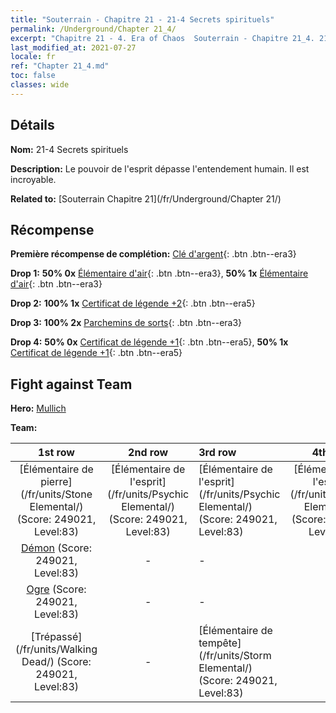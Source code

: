 ```yaml
---
title: "Souterrain - Chapitre 21 - 21-4 Secrets spirituels"
permalink: /Underground/Chapter 21_4/
excerpt: "Chapitre 21 - 4. Era of Chaos  Souterrain - Chapitre 21_4. 21-4 Secrets spirituels"
last_modified_at: 2021-07-27
locale: fr
ref: "Chapter 21_4.md"
toc: false
classes: wide
---
```


## Détails

 **Nom:** 21-4 Secrets spirituels

 **Description:** Le pouvoir de l'esprit dépasse l'entendement humain. Il est incroyable.

 **Related to:** [Souterrain Chapitre 21](/fr/Underground/Chapter 21/)

## Récompense

 **Première récompense de complétion:** [Clé d'argent](/ItemsFR/con_693/){: .btn .btn--era3}

 **Drop 1:** **50% 0x** [Élémentaire d'air](/ItemsFR/her_448/){: .btn .btn--era3}, **50% 1x** [Élémentaire d'air](/ItemsFR/her_448/){: .btn .btn--era3}

 **Drop 2:** **100% 1x** [Certificat de légende +2](/ItemsFR/mat_81/){: .btn .btn--era5}

 **Drop 3:** **100% 2x** [Parchemins de sorts](/ItemsFR/con_694/){: .btn .btn--era3}

 **Drop 4:** **50% 0x** [Certificat de légende +1](/ItemsFR/mat_74/){: .btn .btn--era5}, **50% 1x** [Certificat de légende +1](/ItemsFR/mat_74/){: .btn .btn--era5}


## Fight against Team
 **Hero:** [Mullich](/fr/heroes/Mullich/)

 **Team:**


  | 1st row | 2nd row | 3rd row | 4th row |
  |:----:|:----:|:----|:----:|
  | [Élémentaire de pierre](/fr/units/Stone Elemental/) (Score: 249021, Level:83)  | [Élémentaire de l'esprit](/fr/units/Psychic Elemental/) (Score: 249021, Level:83)  | [Élémentaire de l'esprit](/fr/units/Psychic Elemental/) (Score: 249021, Level:83)  | [Élémentaire de l'esprit](/fr/units/Psychic Elemental/) (Score: 249021, Level:83)  |
  | [Démon](/fr/units/Demon/) (Score: 249021, Level:83)  | - | - | - |
  | [Ogre](/fr/units/Ogre/) (Score: 249021, Level:83)  | - | - | - |
  | [Trépassé](/fr/units/Walking Dead/) (Score: 249021, Level:83)  | - | [Élémentaire de tempête](/fr/units/Storm Elemental/) (Score: 249021, Level:83)  | - |


